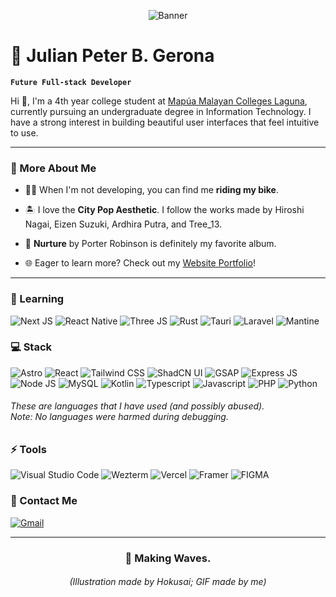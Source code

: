 <p align="center"><img alt="Banner" src="./banner/waves-banner.gif"></p>

# 🌊 Julian Peter B. Gerona

**`Future Full-stack Developer`**

Hi 👋, I'm a 4th year college student at [Mapúa Malayan Colleges Laguna], currently pursuing an undergraduate degree in Information Technology. I have a strong interest in building beautiful user interfaces that feel intuitive to use.

[Mapúa Malayan Colleges Laguna]: https://mcl.edu.ph/

---

### 🌸 More About Me

- 🚴‍♂️ When I'm not developing, you can find me **riding my bike**.

- 🏝 I love the **City Pop Aesthetic**. I follow the works made by Hiroshi Nagai, Eizen Suzuki, Ardhira Putra, and Tree_13.

- 🌱 **Nurture** by Porter Robinson is definitely my favorite album.

- 🌐 Eager to learn more? Check out my [Website Portfolio]!

[Website Portfolio]: https://jp-gerona.github.io/

---

### 🔰 Learning

![Next JS](https://img.shields.io/badge/next%20js-000000?style=for-the-badge&logo=nextdotjs&logoColor=white)
![React Native](https://img.shields.io/badge/react_native-%2320232a.svg?style=for-the-badge&logo=react&logoColor=%2361DAFB)
![Three JS](https://img.shields.io/badge/ThreeJs-black?style=for-the-badge&logo=three.js&logoColor=white)
![Rust](https://img.shields.io/badge/rust-%23000000.svg?style=for-the-badge&logo=rust&logoColor=white)
![Tauri](https://img.shields.io/badge/tauri-%2324C8DB.svg?style=for-the-badge&logo=tauri&logoColor=%23FFFFFF)
![Laravel](https://img.shields.io/badge/laravel-%23FF2D20.svg?style=for-the-badge&logo=laravel&logoColor=white)
![Mantine](https://img.shields.io/badge/Mantine-ffffff?style=for-the-badge&logo=Mantine&logoColor=339af0)

### 💻 Stack

![Astro](https://img.shields.io/badge/astro-%232C2052.svg?style=for-the-badge&logo=astro&logoColor=white)
![React](https://img.shields.io/badge/React-20232A?style=for-the-badge&logo=react&logoColor=61DAFB)
![Tailwind CSS](https://img.shields.io/badge/Tailwind_CSS-38B2AC?style=for-the-badge&logo=tailwind-css&logoColor=white)
![ShadCN UI](https://img.shields.io/badge/shadcn%2Fui-000000?style=for-the-badge&logo=shadcnui&logoColor=white)
![GSAP](https://img.shields.io/badge/GSAP-0F110F?style=for-the-badge&logo=greensock&logoColor=88CE02)
![Express JS](https://img.shields.io/badge/Express%20js-000000?style=for-the-badge&logo=express&logoColor=white)
![Node JS](https://img.shields.io/badge/Node%20js-339933?style=for-the-badge&logo=nodedotjs&logoColor=white)
![MySQL](https://img.shields.io/badge/mysql-4479A1.svg?style=for-the-badge&logo=mysql&logoColor=white)
![Kotlin](https://img.shields.io/badge/kotlin-%237F52FF.svg?style=for-the-badge&logo=kotlin&logoColor=white)
![Typescript](https://img.shields.io/badge/TypeScript-007ACC?style=for-the-badge&logo=typescript&logoColor=white)
![Javascript](https://img.shields.io/badge/JavaScript-323330?style=for-the-badge&logo=javascript&logoColor=F7DF1E)
![PHP](https://img.shields.io/badge/php-%23777BB4.svg?style=for-the-badge&logo=php&logoColor=white)
![Python](https://img.shields.io/badge/Python-FFD43B?style=for-the-badge&logo=python&logoColor=blue)

<h6>These are languages that I have used (and possibly abused).<br />
Note: No languages <i>were harmed</i> during debugging.</h6>

### ⚡️ Tools

![Visual Studio Code](https://img.shields.io/badge/Visual%20Studio%20Code-0078d7.svg?style=for-the-badge&logo=visual-studio-code&logoColor=white)
![Wezterm](https://img.shields.io/badge/wezterm-%234E49EE.svg?style=for-the-badge&logo=wezterm&logoColor=white)
![Vercel](https://img.shields.io/badge/vercel-%23000000.svg?style=for-the-badge&logo=vercel&logoColor=white)
![Framer](https://img.shields.io/badge/Framer-black?style=for-the-badge&logo=framer&logoColor=blue)
![FIGMA](https://img.shields.io/badge/Figma-F24E1E?style=for-the-badge&logo=figma&logoColor=white)

### 📩 Contact Me

[![Gmail](https://img.shields.io/badge/Gmail-D14836?style=for-the-badge&logo=gmail&logoColor=white&link=mailto:gerona.jp.b@gmail.com)](mailto:gerona.jp.b@gmail.com)

---

<h3 align="center">🌊 Making Waves.</h3>
<h6 align="center">(Illustration made by Hokusai; GIF made by me)</h6>
